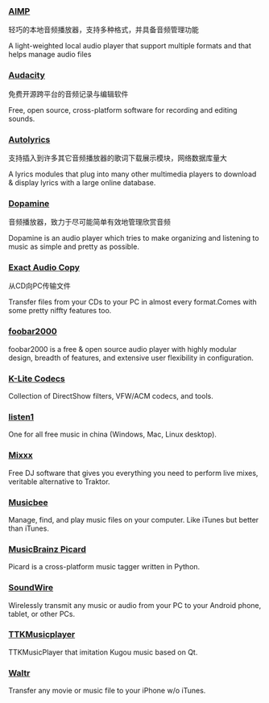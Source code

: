 ### [AIMP](http://www.aimp.ru/)

轻巧的本地音频播放器，支持多种格式，并具备音频管理功能

A light-weighted local audio player that support multiple formats and that helps manage audio files

### [Audacity](http://audacityteam.org/)

免费开源跨平台的音频记录与编辑软件

Free, open source, cross-platform software for recording and editing sounds.

### [Autolyrics](http://www.autolyric.com/)

支持插入到许多其它音频播放器的歌词下载展示模块，网络数据库量大

A lyrics modules that plug into many other multimedia players to download & display lyrics with a large online database.

### [Dopamine](http://www.digimezzo.com/software/dopamine/)

音频播放器，致力于尽可能简单有效地管理欣赏音频

Dopamine is an audio player which tries to make organizing and listening to music as simple and pretty as possible.

### [Exact Audio Copy](http://www.exactaudiocopy.de/)

从CD向PC传输文件

Transfer files from your CDs to your PC in almost every format.Comes with some pretty niffty features too.

### [foobar2000](http://www.foobar2000.org/)

foobar2000 is a free & open source audio player with highly modular design, breadth of features, and extensive user flexibility in configuration.

### [K-Lite Codecs](http://www.codecguide.com/download_kl.htm)

Collection of DirectShow filters, VFW/ACM codecs, and tools.

### [listen1](http://listen1.github.io/listen1)

One for all free music in china \(Windows, Mac, Linux desktop\).

### [Mixxx](http://mixxx.org/)

Free DJ software that gives you everything you need to perform live mixes, veritable alternative to Traktor.

### [Musicbee](http://getmusicbee.com/)

Manage, find, and play music files on your computer. Like iTunes but better than iTunes.

### [MusicBrainz Picard](https://picard.musicbrainz.org/)

Picard is a cross-platform music tagger written in Python.

### [SoundWire](http://georgielabs.net/)

Wirelessly transmit any music or audio from your PC to your Android phone, tablet, or other PCs.

### [TTKMusicplayer](https://github.com/Greedysky/TTKMusicplayer)

TTKMusicPlayer that imitation Kugou music based on Qt.

### [Waltr](http://softorino.com/waltr/)

Transfer any movie or music file to your iPhone w/o iTunes.

